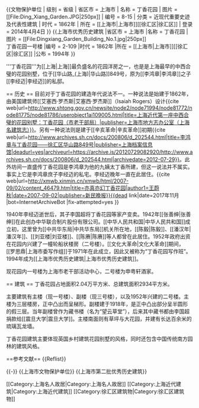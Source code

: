 {{文物保护单位
| 级别 = 省级
| 省区市 = 上海市
| 名称 = 丁香花园
| 图片 = [[File:Ding_Xiang_Garden.JPG|250px]]
| 编号 = 8-15
| 分类 = 近现代重要史迹及代表性建筑
| 时代 = 1862年
| 所在 = [[上海市|上海市]][[徐汇区|徐汇区]]
| 登录 = 2014年4月4日
}}
{{上海市优秀历史建筑
|省区市 = 上海市
|名称 = 丁香花园
|图片 = [[File:Dingxiang_Garden_Building_No.1.jpg|250px]]<br />丁香花园一号楼
|编号 = 2-109
|时代 = 1862年
|所在 = [[上海市|上海市]][[徐汇区|徐汇区]]
|公布 = 1994年
}}

'''丁香花园'''为[[上海|上海]]最负盛名的花园洋房之一，也是是上海最早的中西合璧的花园别墅，位于[[华山路_(上海)|华山路]]849号，原为[[李鸿章|李鸿章]]之子[[李经迈|李经迈]]的私邸。

== 历史 ==
目前对于丁香花园的建造年代说法不一。一种说法是始建于1862年，由美国建筑师[[艾塞西·罗杰斯|艾塞西·罗杰斯]]（Isaiah Rogers）设计<ref name="shtong">{{cite web|url=http://www.shtong.gov.cn/newsite/node2/node71994/node81772/node81775/node81786/userobject1ai109005.html|title=上海近代第一座中西合璧的花园别墅：丁香花园（市老干部局）|publisher=上海市地方志办公室（上海名建筑志）}}</ref>。另有一种说法则是建于[[辛亥革命|辛亥革命]]初期<ref>{{cite web|url=http://www.archives.sh.cn/docs/200806/d_202544.html|title=李鸿章与丁香花园——徐汇区华山路849号|publisher=上海档案信息馆|deadurl=yes|archiveurl=https://archive.is/20120729082920/http://www.archives.sh.cn/docs/200806/d_202544.html|archivedate=2012-07-29}}</ref>。此外坊间一直盛传丁香花园是李鸿章为他的九姨太丁香所建，但这一说法并不属实。事实上它是李鸿章庶子李经迈的私宅。李经迈晚年一直在此居住。<ref name="xm">{{cite web|url=http://xmwb.xinmin.cn/xmwb/html/2007-09/02/content_46479.htm|title=亦真亦幻丁香花园|author1=王蔚秋|date=2007-09-02|publisher=新民晚报}}{{dead link|date=2017年11月 |bot=InternetArchiveBot |fix-attempted=yes }}</ref>

1940年李经迈逝世后，其子李国超将丁香花园等家产变卖。1942年[[张善绅|张善绅]]在此创办中华联合制片股份有限公司。[[中华人民共和国|中华人民共和国]]成立初，这里曾为[[中共华东局|中共华东局]]机关所在地，[[陈毅|陈毅]]、[[潘汉年|潘汉年]]、[[刘亚楼|刘亚楼]]、[[陈赓|陈赓]]等人都曾在此居住。1952年政府出资在花园内兴建了一幢轮船状楼房（二号楼）。[[文化大革命|文化大革命]]期间，[[罗思鼎|上海市委写作组]]于1971年在此成立，因此又被称为“丁香花园写作班”。1994年成为[[上海市优秀历史建筑|上海市优秀历史建筑]]。<ref name="xm" /><ref name="shtong" />

现花园内一号楼为上海市老干部活动中心，二号楼为申粤轩酒家。

== 建筑 ==
丁香花园占地面积2.04万平方米、总建筑面积2934平方米。

主要建筑有主楼（现一号楼）、副楼（现三号楼），以及1952年兴建的二号楼。主楼为三层楼房，正中凸出而呈梯形。副楼建于1918年，是正中凸出部分呈半圆形的假三层。当年副楼曾作为藏书楼（名为“望云草堂”），后来其中藏书都由李国超捐款给[[震旦大学|震旦大学]]。<ref name="xm" />主楼南面则有草坪与大花园，并建有长达百余米的琉璃瓦龙墙。

丁香花园建筑主要体现英国乡村建筑花园别墅的风格，同时还包含中国传统南方园林的建筑风格。<ref name="shtong" />

==参考文献==
{{Reflist}}

{{-}}
{{上海市文物保护单位}}
{{上海市第二批优秀历史建筑}}

[[Category:上海名人故居|Category:上海名人故居]]
[[Category:上海近代建筑|Category:上海近代建筑]]
[[Category:徐汇区建筑物|Category:徐汇区建筑物]]